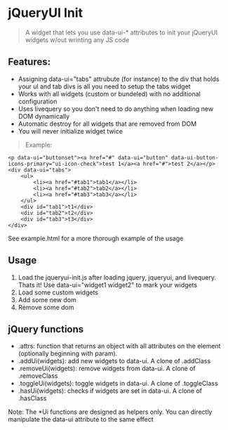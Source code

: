 jQueryUI Init
==================
> A widget that lets you use data-ui-* attributes to init your jQueryUI widgets w/out wrinting any JS code

Features:
---------
* Assigning data-ui="tabs" attrubute (for instance) to the div that holds your ul and tab divs is all you need to setup the tabs widget
* Works with all widgets (custom or bundeled) with no additional configuration
* Uses livequery so you don't need to do anything when loading new DOM dynamically
* Automatic destroy for all widgets that are removed from DOM
* You will never initialize widget twice


> Example: 

	<p data-ui="buttonset"><a href="#" data-ui="button" data-ui-button-icons-primary="ui-icon-check">test 1</a><a href="#">test 2</a></p>
	<div data-ui="tabs">
		<ul>
			<li><a href="#tab1">tab1</a></li>
			<li><a href="#tab2">tab2</a></li>
			<li><a href="#tab3">tab3</a></li>
		</ul>
		<div id="tab1">t1</div>
		<div id="tab2">t2</div>
		<div id="tab3">t3</div>
	</div>

See example.html for a more thorough example of the usage

Usage
-----
1. Load the jqueryui-init.js after loading jquery, jqueryui, and livequery. Thats it! Use data-ui="widget1 widget2" to mark your widgets
2. Load some custom widgets
3. Add some new dom
4. Remove some dom

jQuery functions
----------------
* .attrs: function that returns an object with all attributes on the element (optionally beginning with param).
* .addUi(widgets): add new widgets to data-ui. A clone of .addClass
* .removeUi(widgets): remove widgets from data-ui. A clone of .removeClass
* .toggleUi(widgets): toggle widgets in data-ui. A clone of .toggleClass
* .hasUi(widgets): checks if widgets are set in data-ui. A clone of .hasClass

Note: The *Ui functions are designed as helpers only. You can directly manipulate the data-ui attribute to the same effect
